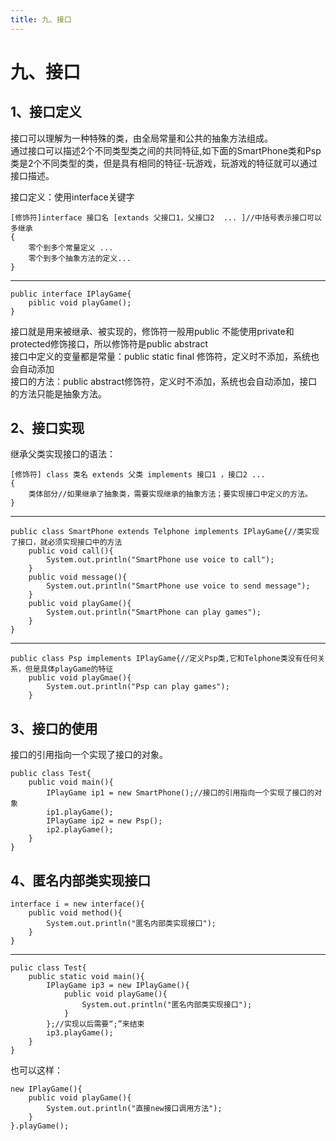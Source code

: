 ```yaml
---
title: 九、接口
---
```

# 九、接口
## 1、接口定义
接口可以理解为一种特殊的类，由全局常量和公共的抽象方法组成。  
通过接口可以描述2个不同类型类之间的共同特征,如下面的SmartPhone类和Psp类是2个不同类型的类，但是具有相同的特征-玩游戏，玩游戏的特征就可以通过接口描述。  
  
接口定义：使用interface关键字    
  
	[修饰符]interface 接口名 [extands 父接口1，父接口2  ... ]//中括号表示接口可以多继承
	{
		零个到多个常量定义 ...
		零个到多个抽象方法的定义...
	}
------------------------------------------------------------------------  
  
	public interface IPlayGame{
  		piblic void playGame();
	}
接口就是用来被继承、被实现的，修饰符一般用public  不能使用private和protected修饰接口，所以修饰符是public abstract  
接口中定义的变量都是常量：public static final 修饰符，定义时不添加，系统也会自动添加  
接口的方法：public abstract修饰符，定义时不添加，系统也会自动添加，接口的方法只能是抽象方法。  
  
## 2、接口实现 
继承父类实现接口的语法：  
  
	[修饰符] class 类名 extends 父类 implements 接口1 ，接口2 ...
	{
		类体部分//如果继承了抽象类，需要实现继承的抽象方法；要实现接口中定义的方法。
	}
----------  
  
	public class SmartPhone extends Telphone implements IPlayGame{//类实现了接口，就必须实现接口中的方法
  		public void call(){
			System.out.println("SmartPhone use voice to call");
		}
		public void message(){
			System.out.println("SmartPhone use voice to send message");
		}
		public void playGame(){
			System.out.println("SmartPhone can play games");
		}
	}
--------------
	public class Psp implements IPlayGame{//定义Psp类,它和Telphone类没有任何关系，但是具体playGame的特征
		public void playGmae(){
			System.out.println("Psp can play games");
		}
## 3、接口的使用
接口的引用指向一个实现了接口的对象。  
  
	public class Test{
		public void main(){
			IPlayGame ip1 = new SmartPhone();//接口的引用指向一个实现了接口的对象
			ip1.playGame();
			IPlayGame ip2 = new Psp();
			ip2.playGame();
		}
	}
## 4、匿名内部类实现接口  

  
	interface i = new interface(){
		public void method(){
			System.out.println("匿名内部类实现接口");
		}
	}
        
----------------------------
  
	pulic class Test{
		public static void main(){
			IPlayGame ip3 = new IPlayGame(){
				public void playGame(){
					System.out.println("匿名内部类实现接口");
				}
			};//实现以后需要“;”来结束
			ip3.playGame();
		}
	}
也可以这样：  
  
	new IPlayGame(){
		public void playGame(){
			System.out.println("直接new接口调用方法");
		}
	}.playGame();